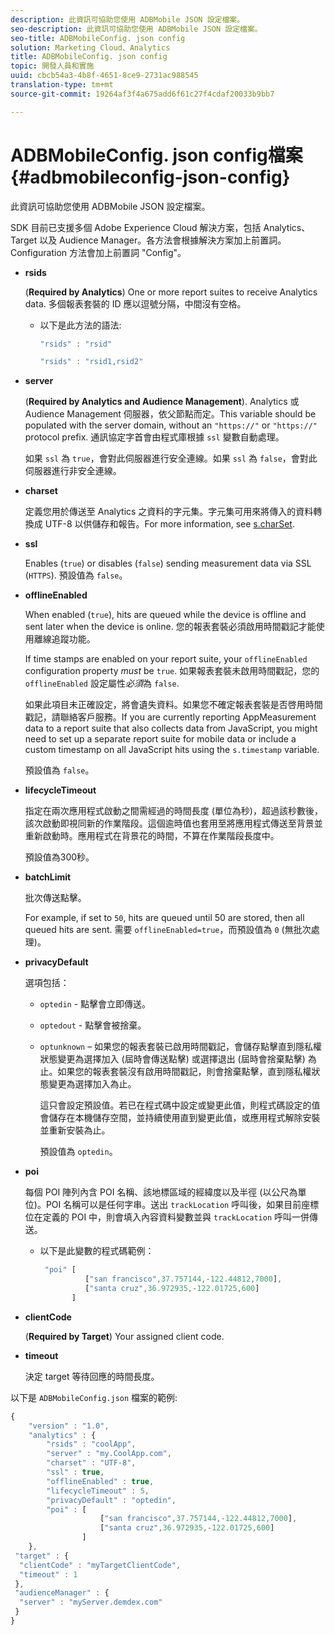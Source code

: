 ```yaml
---
description: 此資訊可協助您使用 ADBMobile JSON 設定檔案。
seo-description: 此資訊可協助您使用 ADBMobile JSON 設定檔案。
seo-title: ADBMobileConfig. json config
solution: Marketing Cloud、Analytics
title: ADBMobileConfig. json config
topic: 開發人員和實施
uuid: cbcb54a3-4b8f-4651-8ce9-2731ac988545
translation-type: tm+mt
source-git-commit: 19264af3f4a675add6f61c27f4cdaf20033b9bb7

---
```



# ADBMobileConfig. json config檔案 {#adbmobileconfig-json-config}

此資訊可協助您使用 ADBMobile JSON 設定檔案。

SDK 目前已支援多個 Adobe Experience Cloud 解決方案，包括 Analytics、Target 以及 Audience Manager。各方法會根據解決方案加上前置詞。Configuration 方法會加上前置詞 "Config"。

* **rsids**

   (**Required by Analytics**) One or more report suites to receive Analytics data. 多個報表套裝的 ID 應以逗號分隔，中間沒有空格。

   * 以下是此方法的語法:

      ```js
      "rsids" : "rsid"
      ```

      ```js
      "rsids" : "rsid1,rsid2"
      ```

* **server**

   (**Required by Analytics and Audience Management**). Analytics 或 Audience Management 伺服器，依父節點而定。This variable should be populated with the server domain, without an `"https://"` or `"https://"` protocol prefix. 通訊協定字首會由程式庫根據 `ssl` 變數自動處理。

   如果 `ssl` 為 `true`，會對此伺服器進行安全連線。如果 `ssl` 為 `false`，會對此伺服器進行非安全連線。

* **charset**

   定義您用於傳送至 Analytics 之資料的字元集。字元集可用來將傳入的資料轉換成 UTF-8 以供儲存和報告。For more information, see [s.charSet](https://marketing.adobe.com/resources/help/en_US/sc/implement/charset.html).

* **ssl**

   Enables (`true`) or disables (`false`) sending measurement data via SSL (`HTTPS`). 預設值為 `false`。

* **offlineEnabled**

   When enabled (`true`), hits are queued while the device is offline and sent later when the device is online. 您的報表套裝必須啟用時間戳記才能使用離線追蹤功能。

   If time stamps are enabled on your report suite, your `offlineEnabled` configuration property *must* be `true`. 如果報表套裝未啟用時間戳記，您的 `offlineEnabled` 設定屬性&#x200B;*必須*&#x200B;為 `false`.

   如果此項目未正確設定，將會遺失資料。如果您不確定報表套裝是否啓用時間戳記，請聯絡客戶服務。If you are currently reporting AppMeasurement data to a report suite that also collects data from JavaScript, you might need to set up a separate report suite for mobile data or include a custom timestamp on all JavaScript hits using the `s.timestamp` variable.

   預設值為 `false`。

* **lifecycleTimeout**

   指定在兩次應用程式啟動之間需經過的時間長度 (單位為秒)，超過該秒數後，該次啟動即視同新的作業階段。這個逾時值也套用至將應用程式傳送至背景並重新啟動時。應用程式在背景花的時間，不算在作業階段長度中。

   預設值為300秒。

* **batchLimit**

   批次傳送點擊。

   For example, if set to `50`, hits are queued until 50 are stored, then all queued hits are sent. 需要 `offlineEnabled=true`，而預設值為 `0` (無批次處理)。

* **privacyDefault**

   選項包括：

   * `optedin` - 點擊會立即傳送。
   * `optedout` - 點擊會被捨棄。
   * `optunknown` – 如果您的報表套裝已啟用時間戳記，會儲存點擊直到隱私權狀態變更為選擇加入 (屆時會傳送點擊) 或選擇退出 (屆時會捨棄點擊) 為止。如果您的報表套裝沒有啟用時間戳記，則會捨棄點擊，直到隱私權狀態變更為選擇加入為止。

      這只會設定預設值。若已在程式碼中設定或變更此值，則程式碼設定的值會儲存在本機儲存空間，並持續使用直到變更此值，或應用程式解除安裝並重新安裝為止。

      預設值為 `optedin`。

* **poi**

   每個 POI 陣列內含 POI 名稱、該地標區域的經緯度以及半徑 (以公尺為單位)。POI 名稱可以是任何字串。送出 `trackLocation` 呼叫後，如果目前座標位在定義的 POI 中，則會填入內容資料變數並與 `trackLocation` 呼叫一併傳送。

   * 以下是此變數的程式碼範例：

      ```js
       "poi" [ 
                ["san francisco",37.757144,-122.44812,7000], 
                ["santa cruz",36.972935,-122.01725,600] 
             ]
      ```

* **clientCode**

   (**Required by Target**) Your assigned client code.

* **timeout**

   決定 target 等待回應的時間長度。

以下是 `ADBMobileConfig.json` 檔案的範例:

```js
{ 
    "version" : "1.0",
    "analytics" : {
        "rsids" : "coolApp",
        "server" : "my.CoolApp.com",
        "charset" : "UTF-8",
        "ssl" : true,
        "offlineEnabled" : true,
        "lifecycleTimeout" : 5,
        "privacyDefault" : "optedin",
        "poi" : [ 
                    ["san francisco",37.757144,-122.44812,7000],
                    ["santa cruz",36.972935,-122.01725,600]
                ]
    },
 "target" : {
  "clientCode" : "myTargetClientCode",
  "timeout" : 1
 },
 "audienceManager" : {
  "server" : "myServer.demdex.com"
 }
}
```
